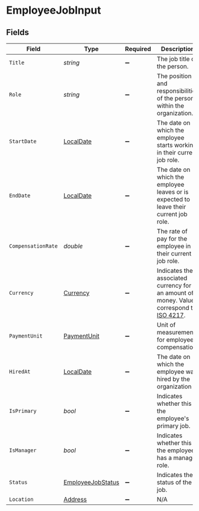 # EmployeeJobInput


## Fields

| Field                                                                                                                              | Type                                                                                                                               | Required                                                                                                                           | Description                                                                                                                        | Example                                                                                                                            |
| ---------------------------------------------------------------------------------------------------------------------------------- | ---------------------------------------------------------------------------------------------------------------------------------- | ---------------------------------------------------------------------------------------------------------------------------------- | ---------------------------------------------------------------------------------------------------------------------------------- | ---------------------------------------------------------------------------------------------------------------------------------- |
| `Title`                                                                                                                            | *string*                                                                                                                           | :heavy_minus_sign:                                                                                                                 | The job title of the person.                                                                                                       | CEO                                                                                                                                |
| `Role`                                                                                                                             | *string*                                                                                                                           | :heavy_minus_sign:                                                                                                                 | The position and responsibilities of the person within the organization.                                                           | Sales                                                                                                                              |
| `StartDate`                                                                                                                        | [LocalDate](https://nodatime.org/3.1.x/api/NodaTime.LocalDate.html)                                                                | :heavy_minus_sign:                                                                                                                 | The date on which the employee starts working in their current job role.                                                           | 2020-08-12                                                                                                                         |
| `EndDate`                                                                                                                          | [LocalDate](https://nodatime.org/3.1.x/api/NodaTime.LocalDate.html)                                                                | :heavy_minus_sign:                                                                                                                 | The date on which the employee leaves or is expected to leave their current job role.                                              | 2020-08-12                                                                                                                         |
| `CompensationRate`                                                                                                                 | *double*                                                                                                                           | :heavy_minus_sign:                                                                                                                 | The rate of pay for the employee in their current job role.                                                                        | 72000                                                                                                                              |
| `Currency`                                                                                                                         | [Currency](../../Models/Components/Currency.md)                                                                                    | :heavy_minus_sign:                                                                                                                 | Indicates the associated currency for an amount of money. Values correspond to [ISO 4217](https://en.wikipedia.org/wiki/ISO_4217). | USD                                                                                                                                |
| `PaymentUnit`                                                                                                                      | [PaymentUnit](../../Models/Components/PaymentUnit.md)                                                                              | :heavy_minus_sign:                                                                                                                 | Unit of measurement for employee compensation.                                                                                     | year                                                                                                                               |
| `HiredAt`                                                                                                                          | [LocalDate](https://nodatime.org/3.1.x/api/NodaTime.LocalDate.html)                                                                | :heavy_minus_sign:                                                                                                                 | The date on which the employee was hired by the organization                                                                       | 2020-08-12                                                                                                                         |
| `IsPrimary`                                                                                                                        | *bool*                                                                                                                             | :heavy_minus_sign:                                                                                                                 | Indicates whether this the employee's primary job.                                                                                 | true                                                                                                                               |
| `IsManager`                                                                                                                        | *bool*                                                                                                                             | :heavy_minus_sign:                                                                                                                 | Indicates whether this the employee has a manager role.                                                                            | true                                                                                                                               |
| `Status`                                                                                                                           | [EmployeeJobStatus](../../Models/Components/EmployeeJobStatus.md)                                                                  | :heavy_minus_sign:                                                                                                                 | Indicates the status of the job.                                                                                                   | active                                                                                                                             |
| `Location`                                                                                                                         | [Address](../../Models/Components/Address.md)                                                                                      | :heavy_minus_sign:                                                                                                                 | N/A                                                                                                                                |                                                                                                                                    |